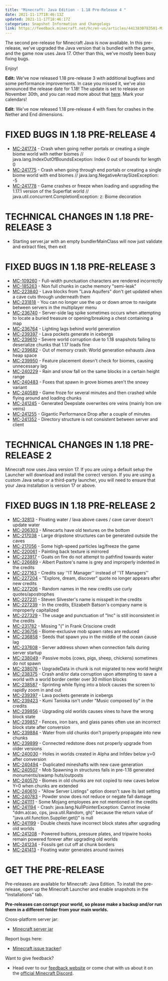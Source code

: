 ```yaml
---
title: "Minecraft: Java Edition - 1.18 Pre-Release 4 "
date: 2021-11-17T18:46:13Z
updated: 2021-11-17T18:46:17Z
categories: Snapshot Information and Changelogs
link: https://feedback.minecraft.net/hc/en-us/articles/4413830783501-Minecraft-Java-Edition-1-18-Pre-Release-4-
---
```


The second pre-release for Minecraft Java is now available. In this pre-release, we\'ve upgraded the Java version that is bundled with the game, and the game now uses Java 17. Other than this, we\'ve mostly been busy fixing bugs.

Enjoy!

**Edit:** We\'ve now released 1.18 pre-release 3 with additional bugfixes and some performance improvements. In case you missed it, we\'ve also announced the release date for 1.18! The update is set to release on November 30th, and you can read more about that [here](https://www.minecraft.net/article/caves---cliffs-update-part-ii-coming.html). Mark your calendars!

**Edit**: We\'ve now released 1.18 pre-release 4 with fixes for crashes in the Nether and End dimensions.

# FIXED BUGS IN 1.18 PRE-RELEASE 4

-   [MC-241774](https://bugs.mojang.com/browse/MC-241774) - Crash when going nether portals or creating a single biome world with nether biomes // java.lang.IndexOutOfBoundsException: Index 0 out of bounds for length 0
-   [MC-241775](https://bugs.mojang.com/browse/MC-241775) - Crash when going through end portals or creating a single biome world with end biomes // java.lang.NegativeArraySizeException: -5
-   [MC-241778](https://bugs.mojang.com/browse/MC-241778) - Game crashes or freeze when loading and upgrading the 1.17.1 version of the Superflat world // java.util.concurrent.CompletionException: z: Biome decoration

# TECHNICAL CHANGES IN 1.18 PRE-RELEASE 3

-   Starting server.jar with an empty bundlerMainClass will now just validate and extract files, then exit

# FIXED BUGS IN 1.18 PRE-RELEASE 3

-   [MC-109260](https://bugs.mojang.com/browse/MC-109260) - Full-width punctuation characters are rendered incorrectly
-   [MC-185263](https://bugs.mojang.com/browse/MC-185263) - Non full chunks in cache memory "semi-leak"
-   [MC-223840](https://bugs.mojang.com/browse/MC-223840) - Lava blocks from "Lava Aquifers" don't get updated when a cave cuts through underneath them
-   [MC-231818](https://bugs.mojang.com/browse/MC-231818) - You can no longer use the up or down arrow to navigate between servers in the multiplayer menu
-   [MC-236740](https://bugs.mojang.com/browse/MC-236740) - Server-side lag spike sometimes occurs when attempting to locate a buried treasure or opening/breaking a chest containing a map
-   [MC-236764](https://bugs.mojang.com/browse/MC-236764) - Lighting lags behind world generation
-   [MC-239397](https://bugs.mojang.com/browse/MC-239397) - Lava pockets generate in icebergs
-   [MC-239610](https://bugs.mojang.com/browse/MC-239610) - Severe world corruption due to 1.18 snapshots failing to deserialize chunks that 1.17 loads fine
-   [MC-239682](https://bugs.mojang.com/browse/MC-239682) - Out of memory crash: World generation exhausts Java heap space
-   [MC-239950](https://bugs.mojang.com/browse/MC-239950) - Feature placement doesn't check for biomes, causing unnecessary lag
-   [MC-240229](https://bugs.mojang.com/browse/MC-240229) - Rain and snow fall on the same blocks in a certain height range
-   [MC-240483](https://bugs.mojang.com/browse/MC-240483) - Foxes that spawn in grove biomes aren't the snowy variant
-   [MC-240589](https://bugs.mojang.com/browse/MC-240589) - Game froze for several minutes and then crashed while flying around and loading chunks
-   [MC-241245](https://bugs.mojang.com/browse/MC-241245) - Generated Deepslate overwrites ore veins (mainly Iron ore veins)
-   [MC-241255](https://bugs.mojang.com/browse/MC-241255) - Gigantic Performance Drop after a couple of minutes
-   [MC-241352](https://bugs.mojang.com/browse/MC-241352) - Directory structure is not consistent between server and client

# TECHNICAL CHANGES IN 1.18 PRE-RELEASE 2

Minecraft now uses Java version 17. If you are using a default setup the Launcher will download and install the correct version. If you are using a custom Java setup or a third-party launcher, you will need to ensure that your Java installation is version 17 or above.

# FIXED BUGS IN 1.18 PRE-RELEASE 2

-   [MC-32813](https://bugs.mojang.com/browse/MC-32813) - Floating water / lava above caves / cave carver doesn't update water
-   [MC-206303](https://bugs.mojang.com/browse/MC-206303) - Minecarts have old textures on the bottom
-   [MC-217038](https://bugs.mojang.com/browse/MC-217038) - Large dripstone structures can be generated outside the caves
-   [MC-217056](https://bugs.mojang.com/browse/MC-217056) - Some high-speed particles lag/freeze the game
-   [MC-220061](https://bugs.mojang.com/browse/MC-220061) - Painting back texture is mirrored
-   [MC-223917](https://bugs.mojang.com/browse/MC-223917) - Goats on fire do not attempt to pathfind towards water
-   [MC-226689](https://bugs.mojang.com/browse/MC-226689) - Albert Pastore's name is grey and improperly indented in the credits
-   [MC-227163](https://bugs.mojang.com/browse/MC-227163) - Credits say ''IT Manager'' instead of ''IT Managers''
-   [MC-227204](https://bugs.mojang.com/browse/MC-227204) - "Explore, dream, discover" quote no longer appears after new credits
-   [MC-227206](https://bugs.mojang.com/browse/MC-227206) - Random names in the new credits use curly quotes/apostrophes
-   [MC-227231](https://bugs.mojang.com/browse/MC-227231) - Steven Silvester's name is misspelt in the credits
-   [MC-227239](https://bugs.mojang.com/browse/MC-227239) - In the credits, Elizabeth Batson's company name is improperly capitalized
-   [MC-227329](https://bugs.mojang.com/browse/MC-227329) - The usage and punctuation of "Inc" is still inconsistent in the credits
-   [MC-231782](https://bugs.mojang.com/browse/MC-231782) - Missing "(" in Frank Criscione credit
-   [MC-236756](https://bugs.mojang.com/browse/MC-236756) - Biome-exclusive mob spawn rates are reduced
-   [MC-236858](https://bugs.mojang.com/browse/MC-236858) - Seeds that spawn you in the middle of the ocean cause lag
-   [MC-237608](https://bugs.mojang.com/browse/MC-237608) - Server address shown when connection fails during server startup
-   [MC-238049](https://bugs.mojang.com/browse/MC-238049) - Passive mobs (cows, pigs, sheep, chickens) sometimes do not spawn
-   [MC-238076](https://bugs.mojang.com/browse/MC-238076) - UpgradeData in chunk is not migrated to new world height
-   [MC-238375](https://bugs.mojang.com/browse/MC-238375) - Crash and/or data corruption upon attempting to save a world with a world border center over 30 million blocks
-   [MC-238587](https://bugs.mojang.com/browse/MC-238587) - Sprinting while flying into a block causes the screen to rapidly zoom in and out
-   [MC-239397](https://bugs.mojang.com/browse/MC-239397) - Lava pockets generate in icebergs
-   [MC-239423](https://bugs.mojang.com/browse/MC-239423) - Kumi Tanioka isn't under "Music composed by" in the credits
-   [MC-239856](https://bugs.mojang.com/browse/MC-239856) - Upgrading old worlds causes vines to have the wrong block state
-   [MC-239857](https://bugs.mojang.com/browse/MC-239857) - Fences, iron bars, and glass panes often use an incorrect block state after conversion
-   [MC-239884](https://bugs.mojang.com/browse/MC-239884) - Water from old chunks don't properly propagate into new chunks
-   [MC-239899](https://bugs.mojang.com/browse/MC-239899) - Connected redstone does not properly upgrade from older versions
-   [MC-240030](https://bugs.mojang.com/browse/MC-240030) - Holes in worlds created in Alpha and Infdev below y=0 after conversion
-   [MC-240494](https://bugs.mojang.com/browse/MC-240494) - Duplicated mineshafts with new cave generation
-   [MC-240507](https://bugs.mojang.com/browse/MC-240507) - Mob Spawning in structures fails in pre-1.18 generated monuments/swamp huts/outposts
-   [MC-240570](https://bugs.mojang.com/browse/MC-240570) - Biomes in old chunks are not copied to new caves below Y=0 when chunks are extended
-   [MC-240610](https://bugs.mojang.com/browse/MC-240610) - "Allow Server Listings" option doesn't save its last setting
-   [MC-240783](https://bugs.mojang.com/browse/MC-240783) - Powder snow does not reduce or negate fall damage
-   [MC-241111](https://bugs.mojang.com/browse/MC-241111) - Some Mojang employees are not mentioned in the credits
-   [MC-241194](https://bugs.mojang.com/browse/MC-241194) - Crash: java.lang.NullPointerException: Cannot invoke "ddm.a(cao, cps, java.util.Random, gh)" because the return value of "java.util.function.Supplier.get()" is null
-   [MC-241199](https://bugs.mojang.com/browse/MC-241199) - Double chests have incorrect block states after upgrading old worlds
-   [MC-241208](https://bugs.mojang.com/browse/MC-241208) - Powered buttons, pressure plates, and tripwire hooks remain powered forever after upgrading old worlds
-   [MC-241234](https://bugs.mojang.com/browse/MC-241234) - Fossils get cut off at chunk borders
-   [MC-241413](https://bugs.mojang.com/browse/MC-241413) - Floating water generates around ravines

# GET THE PRE-RELEASE

Pre-releases are available for Minecraft: Java Edition. To install the pre-release, open up the Minecraft Launcher and enable snapshots in the \"Installations\" tab.

**Pre-releases can corrupt your world, so please make a backup and/or run them in a different folder from your main worlds.**

Cross-platform server jar:

-   [Minecraft server jar](https://launcher.mojang.com/v1/objects/d17d3501f7f9d68793d5a505978ea5b87a208b43/server.jar)

Report bugs here:

-   [Minecraft issue tracker](https://aka.ms/snapshotbugs?ref=blog)!

Want to give feedback?

-   Head over to our [feedback website](https://aka.ms/snapshotfeedback) or come chat with us about it on the [official Minecraft Discord](https://discordapp.com/invite/minecraft).
